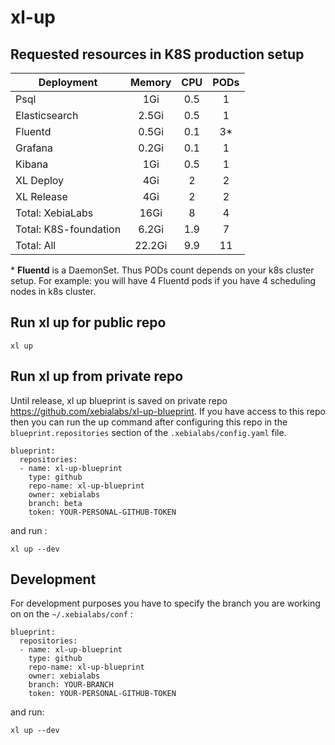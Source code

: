 # xl-up

## Requested resources in K8S production setup

| Deployment            | Memory | CPU | PODs |
|-----------------------|:------:|:---:|:----:|
| Psql                  |   1Gi  | 0.5 |   1  |
| Elasticsearch         |  2.5Gi | 0.5 |   1  |
| Fluentd               |  0.5Gi | 0.1 |  3*  |
| Grafana               |  0.2Gi | 0.1 |   1  |
| Kibana                |   1Gi  | 0.5 |   1  |
| XL Deploy             |   4Gi  |  2  |   2  |
| XL Release            |   4Gi  |  2  |   2  |
| Total: XebiaLabs      |  16Gi  |  8  |   4  |
| Total: K8S-foundation |  6.2Gi | 1.9 |   7  |
| Total: All            | 22.2Gi | 9.9 |  11  |

\* **Fluentd** is a DaemonSet. Thus PODs count depends on your k8s cluster setup. For example: you will have 4 Fluentd pods if you have 4 scheduling nodes in k8s cluster. 
## Run xl up for public repo

`xl up`

## Run xl up from private repo

Until release, xl up blueprint is saved on private repo https://github.com/xebialabs/xl-up-blueprint. If you have access to this repo then you can run the up command after configuring this repo in the `blueprint.repositories` section of the `.xebialabs/config.yaml` file.

```
blueprint:
  repositories:
  - name: xl-up-blueprint
    type: github
    repo-name: xl-up-blueprint
    owner: xebialabs
    branch: beta
    token: YOUR-PERSONAL-GITHUB-TOKEN

``` 

and run :

`xl up --dev`


## Development 

For development purposes you have to specify the branch you are working on on the `~/.xebialabs/conf` :

```
blueprint:
  repositories:
  - name: xl-up-blueprint
    type: github
    repo-name: xl-up-blueprint
    owner: xebialabs
    branch: YOUR-BRANCH
    token: YOUR-PERSONAL-GITHUB-TOKEN

``` 

and run:

`xl up --dev`
